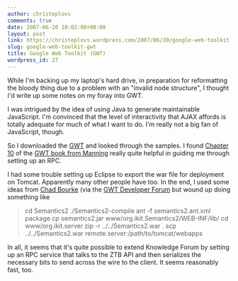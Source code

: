 ```yaml
---
author: christeplovs
comments: true
date: 2007-06-20 18:02:00+00:00
layout: post
link: https://christeplovs.wordpress.com/2007/06/20/google-web-toolkit-gwt/
slug: google-web-toolkit-gwt
title: Google Web Toolkit (GWT)
wordpress_id: 27
---
```


While I'm backing up my laptop's hard drive, in preparation for reformatting the bloody thing due to a problem with an "invalid node structure", I thought I'd write up some notes on my foray into GWT.  
  
I was intrigued by the idea of using Java to generate maintainable JavaScript.  I'm convinced that the level of interactivity that AJAX affords is totally adequate for much of what I want to do.  I'm really not a big fan of JavaScript, though.  
  
So I downloaded the [GWT](http://code.google.com/webtoolkit) and looked through the samples.  I found [Chapter 10](http://www.manning-source.com/books/hanson/sample-ch10_GWTiA.pdf) of the [GWT book from Manning](http://www.manning.com/hanson/) really quite helpful in guiding me through setting up an RPC.  
  
I had some trouble setting up Eclipse to export the war file for deployment on Tomcat.  Apparently many other people have too.  In the end, I used some ideas from [Chad Bourke](http://charisacademy.com/GWT/createwar.htm) (via the [GWT Developer Forum](http://groups.google.com/group/Google-Web-Toolkit) but wound up doing something like  


<blockquote>  
cd Semantics2  
./Semantics2-compile  
ant -f semantics2.ant.xml package  
cp semantics2.jar www/org.ikit.Semantics2/WEB-INF/lib/  
cd www/org.ikit.server  
zip -r ../../Semantics2.war .  
scp ../../Semantics2.war remote.server:/path/to/tomcat/webapps  
  
</blockquote>

  
  
In all, it seems that it's quite possible to extend Knowledge Forum by setting up an RPC service that talks to the ZTB API and then serializes the necessary bits to send across the wire to the client.  It seems reasonably fast, too.
